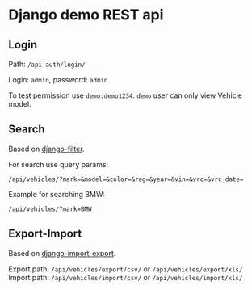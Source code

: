# Django demo REST api

## Login
Path: `/api-auth/login/`

Login: `admin`, password: `admin`

To test permission use `demo:demo1234`.
`demo` user can only view Vehicle model.

## Search
Based on [django-filter](https://django-filter.readthedocs.io/en/stable/guide/usage.html). 

For search use query params:

`/api/vehicles/?mark=&model=&color=&reg=&year=&vin=&vrc=&vrc_date=`

Example for searching BMW:

`/api/vehicles/?mark=BMW`

## Export-Import
Based on [django-import-export](https://django-import-export.readthedocs.io/en/latest/).

Export path: 
`/api/vehicles/export/csv/` or 
`/api/vehicles/export/xls/`
Import path:
`/api/vehicles/import/csv/` or
`/api/vehicles/import/xls/`